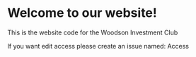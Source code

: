 # Welcome to our website!
This is the website code for the Woodson Investment Club

If you want edit access please create an issue named: Access
